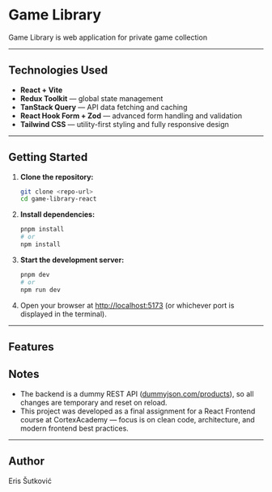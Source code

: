 # Game Library

Game Library is web application for private game collection

---

## Technologies Used

- **React + Vite**
- **Redux Toolkit** — global state management
- **TanStack Query** — API data fetching and caching
- **React Hook Form + Zod** — advanced form handling and validation
- **Tailwind CSS** — utility-first styling and fully responsive design

---

## Getting Started

1. **Clone the repository:**
    ```bash
    git clone <repo-url>
    cd game-library-react
    ```

2. **Install dependencies:**
    ```bash
    pnpm install
    # or
    npm install
    ```

3. **Start the development server:**
    ```bash
    pnpm dev
    # or
    npm run dev
    ```

4. Open your browser at [http://localhost:5173](http://localhost:5173) (or whichever port is displayed in the terminal).

---

## Features

## Notes

- The backend is a dummy REST API ([dummyjson.com/products](https://dummyjson.com/products)), so all changes are temporary and reset on reload.
- This project was developed as a final assignment for a React Frontend course at CortexAcademy — focus is on clean code, architecture, and modern frontend best practices.

---

## Author

Eris Šutković  



